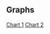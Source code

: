 ## Graphs

[Chart 1](https://rawgit.com/tmjee/synchrobench/tmjee/java/chart_1.html)
[Chart 2](https://rawgit.com/tmjee/synchrobench/tmjee/java/chart_2.html)


